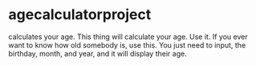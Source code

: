 # agecalculatorproject
calculates your age.
This thing will calculate your age.  Use it.  If you ever want to know how old somebody is, use this.  You just need to input, the birthday, month, and year, and it will display their age.
